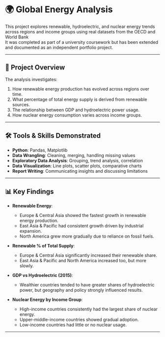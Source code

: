 # 🌍 Global Energy Analysis

This project explores renewable, hydroelectric, and nuclear energy trends across regions and income groups using real datasets from the OECD and World Bank  
It was completed as part of a university coursework but has been extended and documented as an independent portfolio project.

---

## 📌 Project Overview
The analysis investigates:
1. How renewable energy production has evolved across regions over time.  
2. What percentage of total energy supply is derived from renewable sources.  
3. The relationship between GDP and hydroelectric power usage.  
4. How nuclear energy consumption varies across income groups.  

---

## 🛠 Tools & Skills Demonstrated
- **Python**: Pandas, Matplotlib  
- **Data Wrangling**: Cleaning, merging, handling missing values  
- **Exploratory Data Analysis**: Grouping, trend analysis, correlation  
- **Data Visualization**: Line plots, scatter plots, comparative charts  
- **Report Writing**: Communicating insights and discussing limitations  

---

## 📊 Key Findings
- **Renewable Energy**:  
  - Europe & Central Asia showed the fastest growth in renewable energy production.  
  - East Asia & Pacific had consistent growth driven by industrial expansion.  
  - North America grew more gradually due to reliance on fossil fuels.  

- **Renewable % of Total Supply**:  
  - Europe & Central Asia significantly increased their renewable share.  
  - East Asia & Pacific and North America increased too, but more slowly.  

- **GDP vs Hydroelectric (2015)**:  
  - Wealthier countries tended to have greater shares of hydroelectric power, but geography and policy strongly influenced results.  

- **Nuclear Energy by Income Group**:  
  - High-income countries consistently had the largest share of nuclear energy.  
  - Upper-middle-income countries showed gradual adoption.  
  - Low-income countries had little or no nuclear usage.  

---


